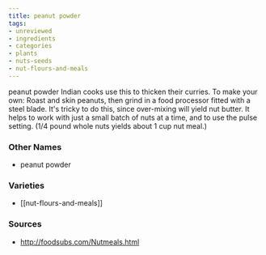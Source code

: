```yaml
---
title: peanut powder
tags:
- unreviewed
- ingredients
- categories
- plants
- nuts-seeds
- nut-flours-and-meals
---
```

peanut powder Indian cooks use this to thicken their curries. To make your own: Roast and skin peanuts, then grind in a food processor fitted with a steel blade. It's tricky to do this, since over-mixing will yield nut butter. It helps to work with just a small batch of nuts at a time, and to use the pulse setting. (1/4 pound whole nuts yields about 1 cup nut meal.)

### Other Names

* peanut powder

### Varieties

* [[nut-flours-and-meals]]

### Sources
* http://foodsubs.com/Nutmeals.html
